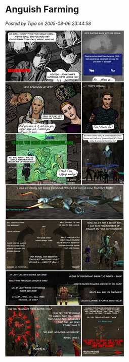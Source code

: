 # Anguish Farming

*Posted by Tipa on 2005-08-06 23:44:58*

![](../../../uploads/2009/01/2005-08-06-anguish-farming.jpg)

